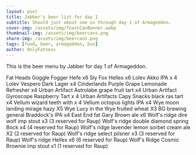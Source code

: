 ```yaml
---
layout: post
title: Jabber's beer list for day 1
subtitle: Should just about see us through day 1 of Armageddon.
cover-img: /assets/img/ToastCanBanner.webp
thumbnail-img: /assets/img/beercans.png
share-img: /assets/img/beercans.png
tags: [food, beer, armageddon, bus]
author: OnlyFatness
---
```


This is the beer menu by Jabber for day 1 of Armageddon.

Fat Heads Goggle Fogger Hefe x6
Sly Fox Helles x6
Lolev Akko IPA x 4
Lolev Vespero Dark Lager x4
Cinderlands Purple Grape Lemonade Refresher x4
Urban Artifact Astrolabe grape fruit tart x4
Urban Artifact Gyroscope Raspberry Tart x 4
Urban Artifacts Capy Snacks black ras tart x4
Vellum wizard teeth with x 4
Vellum octopus lights IPA x4
Wye moon landing mirage hazy X5
Wye Lucy in the Wye fruited wheat X3
BG brewing general Braddock's IPA x4
East End fat Gary Brown ale x6
Wolf's ridge dire wolf imp stout x3 (3 reserved for Raup)
Wolf's ridge double diamond spring Bock x4 (4 reserved for Raup)
Wolf's ridge lavender lemon sorbet cream ale X2 (2 reserved for Raup)
Wolf's ridge select pilsner x3 (3 reserved for Raup)
Wolf's ridge Helles x6 (6 reserved for Raup)
Wolf's Ridge Cosmic Brownie imp stout x1 (1 reserved for Raup)
